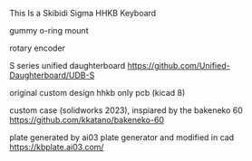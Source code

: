 This Is a Skibidi Sigma HHKB Keyboard

gummy o-ring mount

rotary encoder

S series unified daughterboard https://github.com/Unified-Daughterboard/UDB-S

original custom design hhkb only pcb (kicad 8)

custom case (solidworks 2023), inspiared by the bakeneko 60 https://github.com/kkatano/bakeneko-60

plate generated by ai03 plate generator and modified in cad https://kbplate.ai03.com/

